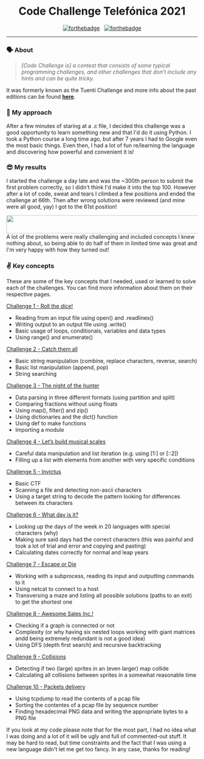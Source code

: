 
[//]: # (21CodeChallengeTelefonica)

<h1 align="center">
	Code Challenge Telefónica 2021
</h1>

<div align="center">

[![forthebadge](https://forthebadge.com/images/badges/made-with-python.svg)](https://forthebadge.com) &nbsp;  [![forthebadge](https://forthebadge.com/images/badges/powered-by-black-magic.svg)](https://forthebadge.com)

</div>


---

### 🗣️ About

> _[Code Challenge is] a contest that consists of some typical programming challenges, and other challenges that don’t include any hints and can be quite tricky._

It was formerly known as the Tuenti Challenge and more info about the past editions can be found [**here**](https://codechallenge.0x14.net/Info/past).

### 🤔 My approach

After a few minutes of staring at a .c file, I decided this challenge was a good opportunity to learn something new and that I'd do it using Python. I took a Python course a long time ago, but after 7 years I had to Google even the most basic things. Even then, I had a lot of fun re/learning the language and discovering how powerful and convenient it is!

### 😎 My results

I started the challenge a day late and was the ~300th person to submit the first problem correctly, so I didn't think I'd make it into the top 100. However after a lot of code, sweat and tears I climbed a few positions and ended the challenge at 66th. Then after wrong solutions were reviewed (and mine were all good, yay) I got to the 61st position!
<div align="center">
<img src="https://user-images.githubusercontent.com/27980285/147250991-bcff3b73-4137-4d2c-bb11-52e377129cf9.png" width="506" height="48">
</div>
A lot of the problems were really challenging and included concepts I knew nothing about, so being able to do half of them in limited time was great and I'm very happy with how they turned out! 

### ✌️ Key concepts

These are some of the key concepts that I needed, used or learned to solve each of the challenges. You can find more information about them on their respective pages.

[Challenge 1 - Roll the dice!](/01%20RollDice)
* Reading from an input file using open() and .readlines()
* Writing output to an output file using .write()
* Basic usage of loops, conditionals, variables and data types
* Using range() and enumerate()

[Challenge 2 - Catch them all](/02%20CatchEmAll)
* Basic string manipulation (combine, replace characters, reverse, search)
* Basic list manipulation (append, pop)
* String searching

[Challenge 3 - The night of the hunter](03%20NightHunter)
* Data parsing in three different formats (using partition and split)
* Comparing fractions without using floats
* Using map(), filter() and zip()
* Using dictionaries and the dict() function
* Using def to make functions
* Importing a module

[Challenge 4 - Let’s build musical scales](/04%20MusicScales)
* Careful data manipulation and list iteration (e.g. using [1:] or [::2])
* Filling up a list with elements from another with very specific conditions

[Challenge 5 - Invictus](/05%20Invictus)
* Basic CTF
* Scanning a file and detecting non-ascii characters
* Using a target string to decode the pattern looking for differences between its characters

[Challenge 6 - What day is it?](/06%20Day)
* Looking up the days of the week in 20 languages with special characters (why)
* Making sure said days had the correct characters (this was painful and took a lot of trial and error and copying and pasting)
* Calculating dates correctly for normal and leap years

[Challenge 7 - Escape or Die](/07%20Escape)
* Working with a subprocess, reading its input and outputting commands to it
* Using netcat to connect to a host
* Transversing a maze and listing all possible solutions (paths to an exit) to get the shortest one

[Challenge 8 - Awesome Sales Inc.!](/08%20CityBuses)
* Checking if a graph is connected or not
* Complexity (or why having six nested loops working with giant matrices andd being extremely redundant is not a good idea)
* Using DFS (depth first search) and recursive backtracking 

[Challenge 9 - Collisions](/09%20Collisions)
* Detecting if two (large) sprites in an (even larger) map collide
* Calculating all collisions between sprites in a somewhat reasonable time

[Challenge 10 - Packets delivery](/10%20Packets)
* Using tcpdump to read the contents of a pcap file
* Sorting the contentes of a pcap file by sequence number
* Finding hexadecimal PNG data and writing the appropriate bytes to a PNG file

If you look at my code please note that for the most part, I had no idea what I was doing and a lot of it will be ugly and full of commented-out stuff. It may be hard to read, but time constraints and the fact that I was using a new language didn't let me get too fancy. In any case, thanks for reading!
